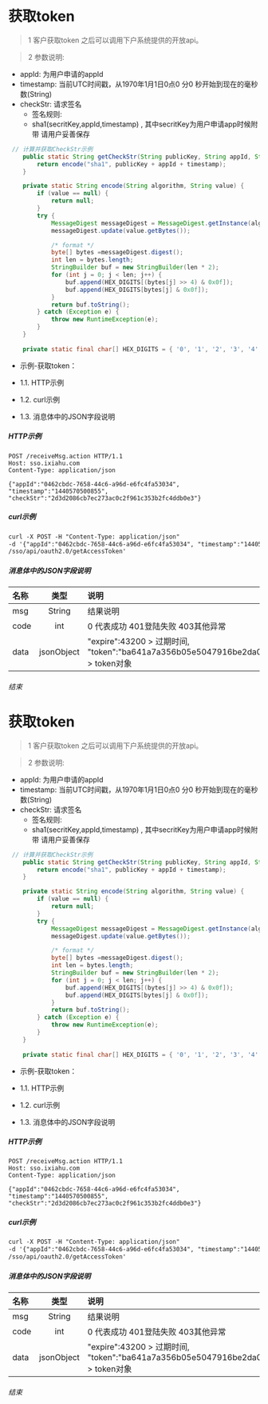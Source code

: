 # 获取token

> 1 客户获取token 之后可以调用下户系统提供的开放api。

> 2 参数说明:
   - appId: 为用户申请的appId
   - timestamp: 当前UTC时间戳，从1970年1月1日0点0 分0 秒开始到现在的毫秒数(String)
   - checkStr: 请求签名
      - 签名规则:
      - sha1(secritKey,appId,timestamp) , 其中secritKey为用户申请app时候附带 请用户妥善保存
      
```java
 // 计算并获取CheckStr示例
    public static String getCheckStr(String publicKey, String appId, String timestamp) {
        return encode("sha1", publicKey + appId + timestamp);
    }

    private static String encode(String algorithm, String value) {
        if (value == null) {
            return null;
        }
        try {
            MessageDigest messageDigest = MessageDigest.getInstance(algorithm);
            messageDigest.update(value.getBytes());

            /* format */
            byte[] bytes =messageDigest.digest();
            int len = bytes.length;
            StringBuilder buf = new StringBuilder(len * 2);
            for (int j = 0; j < len; j++) {
                buf.append(HEX_DIGITS[(bytes[j] >> 4) & 0x0f]);
                buf.append(HEX_DIGITS[bytes[j] & 0x0f]);
            }
            return buf.toString();
        } catch (Exception e) {
            throw new RuntimeException(e);
        }
    }
    
    private static final char[] HEX_DIGITS = { '0', '1', '2', '3', '4', '5','6', '7', '8', '9', 'a', 'b', 'c', 'd', 'e', 'f' };
```      
      

- 示例-获取token：

 - 1.1. HTTP示例

 - 1.2. curl示例

 - 1.3. 消息体中的JSON字段说明

##### HTTP示例
```
POST /receiveMsg.action HTTP/1.1
Host: sso.ixiahu.com
Content-Type: application/json

{"appId":"0462cbdc-7658-44c6-a96d-e6fc4fa53034", "timestamp":"1440570500855", "checkStr":"2d3d2086cb7ec273ac0c2f961c353b2fc4ddb0e3"}
```

##### curl示例
```html
curl -X POST -H "Content-Type: application/json"
-d '{"appId":"0462cbdc-7658-44c6-a96d-e6fc4fa53034", "timestamp":"1440570500855", "checkStr":"2d3d2086cb7ec273ac0c2f961c353b2fc4ddb0e3"}' 'http://sso.ixiahu.com
/sso/api/oauth2.0/getAccessToken'
```

##### 消息体中的JSON字段说明
名称 | 类型 | 说明
:- | :-: | :-
msg| String | 结果说明
code|int| 0 代表成功 401登陆失败 403其他异常
data|jsonObject|"expire":43200 > 过期时间,<br/> "token":"ba641a7a356b05e5047916be2da0fc7a" > token对象


###### 结束







# 获取token

> 1 客户获取token 之后可以调用下户系统提供的开放api。

> 2 参数说明:
   - appId: 为用户申请的appId
   - timestamp: 当前UTC时间戳，从1970年1月1日0点0 分0 秒开始到现在的毫秒数(String)
   - checkStr: 请求签名
      - 签名规则:
      - sha1(secritKey,appId,timestamp) , 其中secritKey为用户申请app时候附带 请用户妥善保存
      
```java
 // 计算并获取CheckStr示例
    public static String getCheckStr(String publicKey, String appId, String timestamp) {
        return encode("sha1", publicKey + appId + timestamp);
    }

    private static String encode(String algorithm, String value) {
        if (value == null) {
            return null;
        }
        try {
            MessageDigest messageDigest = MessageDigest.getInstance(algorithm);
            messageDigest.update(value.getBytes());

            /* format */
            byte[] bytes =messageDigest.digest();
            int len = bytes.length;
            StringBuilder buf = new StringBuilder(len * 2);
            for (int j = 0; j < len; j++) {
                buf.append(HEX_DIGITS[(bytes[j] >> 4) & 0x0f]);
                buf.append(HEX_DIGITS[bytes[j] & 0x0f]);
            }
            return buf.toString();
        } catch (Exception e) {
            throw new RuntimeException(e);
        }
    }
    
    private static final char[] HEX_DIGITS = { '0', '1', '2', '3', '4', '5','6', '7', '8', '9', 'a', 'b', 'c', 'd', 'e', 'f' };
```      
      

- 示例-获取token：

 - 1.1. HTTP示例

 - 1.2. curl示例

 - 1.3. 消息体中的JSON字段说明

##### HTTP示例
```
POST /receiveMsg.action HTTP/1.1
Host: sso.ixiahu.com
Content-Type: application/json

{"appId":"0462cbdc-7658-44c6-a96d-e6fc4fa53034", "timestamp":"1440570500855", "checkStr":"2d3d2086cb7ec273ac0c2f961c353b2fc4ddb0e3"}
```

##### curl示例
```html
curl -X POST -H "Content-Type: application/json"
-d '{"appId":"0462cbdc-7658-44c6-a96d-e6fc4fa53034", "timestamp":"1440570500855", "checkStr":"2d3d2086cb7ec273ac0c2f961c353b2fc4ddb0e3"}' 'http://sso.ixiahu.com
/sso/api/oauth2.0/getAccessToken'
```

##### 消息体中的JSON字段说明
名称 | 类型 | 说明
:- | :-: | :-
msg| String | 结果说明
code|int| 0 代表成功 401登陆失败 403其他异常
data|jsonObject|"expire":43200 > 过期时间,<br/> "token":"ba641a7a356b05e5047916be2da0fc7a" > token对象


###### 结束







